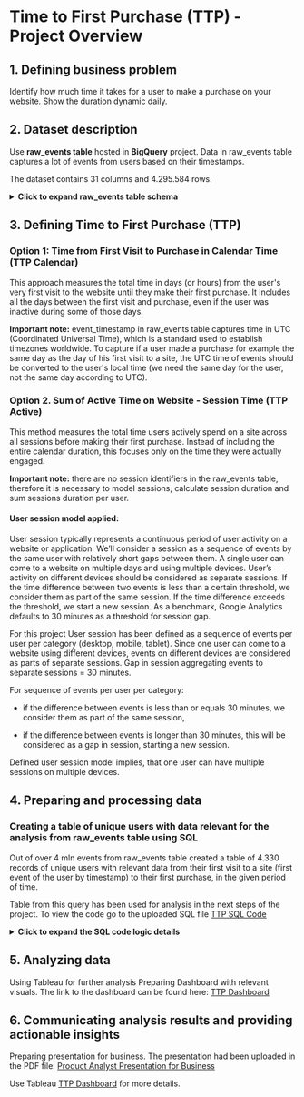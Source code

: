 # Time to First Purchase (TTP) - Project Overview

## 1. Defining business problem
Identify how much time it takes for a user to make a purchase on your website. Show the duration dynamic daily.

## 2. Dataset description

Use  **raw_events table** hosted in **BigQuery** project. Data in raw_events table captures a lot of events from users based on their timestamps.

The dataset contains 31 columns and 4.295.584 rows.


<details>

**<summary>Click to expand raw_events table schema</summary>**

### raw_events schema

| Field name | Type | Mode |
|---------------|-----------|-----------|
| event_date | STRING | NULLABLE |
| event_timestamp | INTEGER | NULLABLE |
| event_name |	 STRING | NULLABLE |
| event_value_in_usd| FLOAT| NULLABLE|
| user_id | STRING| NULLABLE|
| user_pseudo_id| STRING| NULLABLE|
| user_first_touch_timestamp| INTEGER| NULLABLE|
| category| STRING| NULLABLE |
| mobile_model_name | STRING| NULLABLE |
| mobile_brand_name |STRING | NULLABLE |
| operating_system | STRING | NULLABLE |
| language | STRING | NULLABLE |
| is_limited_ad_tracking| STRING | NULLABLE |
| browser | STRING | NULLABLE |
| browser_version | STRING | NULLABLE |
| country | STRING | NULLABLE |
| medium | STRING | NULLABLE |
| name | STRING | NULLABLE |
| traffic_source | STRING | NULLABLE |
| platform | STRING | NULLABLE |
| total_item_quantity | INTEGER | NULLABLE |
| purchase_revenue_in_usd | FLOAT | NULLABLE |
| refund_value_in_usd | FLOAT | NULLABLE |
| shipping_value_in_usd | FLOAT | NULLABLE |
| tax_value_in_usd | FLOAT | NULLABLE |
| transaction_id	 | STRING | NULLABLE |
| page_title | STRING | NULLABLE |
| page_location	 | STRING | NULLABLE |
| source | STRING | NULLABLE |
| page_referrer	 | STRING | NULLABLE |
| campaign | STRING | NULLABLE |

</details>


## 3.	Defining Time to First Purchase (TTP)

### Option 1: Time from First Visit to Purchase in Calendar Time (TTP Calendar)

This approach measures the total time in days (or hours) from the user's very first visit to the website until they make their first purchase. 
It includes all the days between the first visit and purchase, even if the user was inactive during some of those days.

**Important note:** event_timestamp in raw_events table captures time in UTC (Coordinated Universal Time), which is a standard used to establish timezones worldwide.
To capture if a user made a purchase for example the same day as the day of his first visit to a site, the UTC time of events should be converted to the user's local time 
(we need the same day for the user, not the same day according to UTC).

### Option 2. Sum of Active Time on Website - Session Time (TTP Active)

This method measures the total time users actively spend on a site across all sessions before making their first purchase. 
Instead of including the entire calendar duration, this focuses only on the time they were actually engaged.

**Important note:** there are no session identifiers in the raw_events table, therefore it is necessary to model sessions, calculate session duration and sum sessions duration per user.

#### User session model applied:

User session typically represents a continuous period of user activity on a website or application. We’ll consider a session as a sequence of events by the same user with relatively short gaps between them. 
A single user can come to a website on multiple days and using multiple devices. User’s activity on different devices should be considered as separate sessions. If the time difference between two events is less than a certain threshold, 
we consider them as part of the same session. If the time difference exceeds the threshold, we start a new session. As a benchmark, Google Analytics defaults to 30 minutes as a threshold for session gap.

For this project User session has been defined as a sequence of events per user per category (desktop, mobile, tablet). Since one user can come to a website using different devices, events on different devices are 
considered as parts of separate sessions. Gap in session aggregating events to separate sessions = 30 minutes.

For sequence of events per user per category:

- if the difference between events is less than or equals 30 minutes, we consider them as part of the same session,

- if the difference between events is longer than 30 minutes, this will be considered as a gap in session, starting a new session.

Defined user session model implies, that one user can have multiple sessions on multiple devices.

## 4.	Preparing and processing data

### Creating a table of unique users with data relevant for the analysis from raw_events table using SQL

Out of over 4 mln events from raw_events table created a table of 4.330 records of unique users with relevant data from their first visit to a site (first event of the user by timestamp) to their first purchase, in the given period of time. 

Table from this query has been used for analysis in the next steps of the project. To view the code go to the uploaded SQL file [TTP SQL Code](https://github.com/PatrycjaDanilczuk/Time-to-First-Purchase-TTP-Product-Analytics-using-SQL-and-Tableau/blob/main/TTP%20SQL%20Code)

<details>

**<summary>Click to expand the SQL code logic details</summary>**

### SQL code logic explanation:

1. Creating a table mapping countries to their time zones, to convert UTC timestamp to local time for each user
2. Checking duplicates by comparing SELECT COUNT() and SELECT DISTINCT(COUNT()) - no duplicates in raw_events table
3. Selecting columns for analysis: user_pseudo_id, category, medium, browser, country, purchase_revenue_in_usd, event_date, event_timestamp, event_name
4. Converting event_timestamp into datetime in microseconds; converting UTC into local time (evant_time_local)
5. Identifying time of first visit to a site - MIN(event_time_local)
6. Adding purchase flag for further transformations
7. Assigning users who made a purchase and number of purchase to get the first purchase events only
8. Identifying the first purchase time
9. Selecting all events from first visit to first purchase for converted users
10. Assigning sessions per user
11. Calculating sessions duration
12. Calculating active time to first purchase (sum of sessions duration per user)
13. Calculating days to first purchase
14. Assigning Segments of TTP and calculating other data relevant for the analysis
15. Selecting unique users with relevant data per user

</details>

## 5.	Analyzing data
Using Tableau for further analysis
Preparing Dashboard with relevant visuals. The link to the dashboard can be found here: [TTP Dashboard](https://public.tableau.com/app/profile/pat.dan/viz/TTPDashboard/DOverview)

## 6.	Communicating analysis results and providing actionable insights
Preparing presentation for business. The presentation had been uploaded in the PDF file: [Product Analyst Presentation for Business](https://github.com/TuringCollegeSubmissions/pdanil-PA.1.3/blob/main/Product%20Analyst%20prsentation%20for%20business.pdf)

Use Tableau [TTP Dashboard](https://public.tableau.com/app/profile/pat.dan/viz/TTPDashboard/DOverview) for more details.
